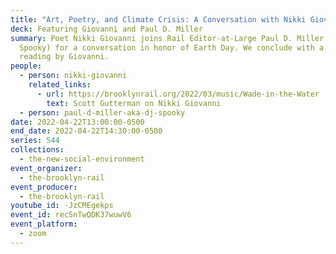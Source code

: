 ```yaml
---
title: "Art, Poetry, and Climate Crisis: A Conversation with Nikki Giovanni"
deck: Featuring Giovanni and Paul D. Miller
summary: Poet Nikki Giovanni joins Rail Editor-at-Large Paul D. Miller (aka DJ
  Spooky) for a conversation in honor of Earth Day. We conclude with a poetry
  reading by Giovanni.
people:
  - person: nikki-giovanni
    related_links:
      - url: https://brooklynrail.org/2022/03/music/Wade-in-the-Water
        text: Scott Gutterman on Nikki Giovanni
  - person: paul-d-miller-aka-dj-spooky
date: 2022-04-22T13:00:00-0500
end_date: 2022-04-22T14:30:00-0500
series: 544
collections:
  - the-new-social-environment
event_organizer:
  - the-brooklyn-rail
event_producer:
  - the-brooklyn-rail
youtube_id: -JzCMEgekps
event_id: recSnTwQDK37wuwV6
event_platform:
  - zoom
---
```

